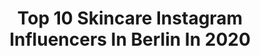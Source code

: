 ---
title: Top 10 Skincare Instagram Influencers In Berlin In 2020
description: >-
  Find top skincare Instagram influencers in Berlin in 2020. Most popular hashtags: #berlin #beauty #germany #makeup.
platform: Instagram
profiles:
  - username: "annarichardso"
    fullname: >-
      Anna Richardson
    location: "Germany"
    followers: 25808
    engagement: 281
    commentsToLikes: 0.061202
    avatar: "https://scontent-atl3-1.cdninstagram.com/v/t51.2885-19/s320x320/71959284_1416888275156268_6395433481744154624_n.jpg?_nc_ht=scontent-atl3-1.cdninstagram.com&_nc_ohc=C5Hfl8GNHtcAX-vbuez&oh=48eacf96ee7261f32f2d8dadcc5fb719&oe=5EB8CD25"
    verified: false
    hashtags: "#oldphotos, #londontown, #media, #stress"
  - username: "ausryy"
    fullname: >-
      Blogger • AUŠRINĖ KUJELYTĖ
    location: "Germany"
    followers: 5282
    engagement: 1015
    commentsToLikes: 0.007821
    avatar: "https://scontent-lhr8-1.cdninstagram.com/v/t51.2885-19/s320x320/72184317_403812663650728_1936692910879670272_n.jpg?_nc_ht=scontent-lhr8-1.cdninstagram.com&_nc_ohc=3CIMWefduugAX_4mFD4&oh=30331020645d54324dba171505916e55&oe=5EB8F380"
    verified: false
    hashtags: "#lithuanian, #artistrysettingpowder, #beautiful, #dress"
  - username: "_johanna_kl_"
    fullname: >-
      Johanna
    location: "Germany"
    followers: 18694
    engagement: 754
    commentsToLikes: 0.039142
    avatar: "https://scontent-atl3-1.cdninstagram.com/v/t51.2885-19/s320x320/83526683_819465718541132_6496794838778773504_n.jpg?_nc_ht=scontent-atl3-1.cdninstagram.com&_nc_ohc=TxKQVNzkROAAX_DAZDX&oh=b4df08e03a989a51b000a3846b3ce358&oe=5EB858E9"
    verified: false
    hashtags: "#hair, #sunset, #goodlife, #berlin"
  - username: "aline.kaplan"
    fullname: >-
      Λ L I N E
    location: "Germany"
    followers: 115418
    engagement: 85
    commentsToLikes: 0.054267
    avatar: "https://scontent-ams4-1.cdninstagram.com/v/t51.2885-19/s320x320/92014577_3066345650090084_7404310167019323392_n.jpg?_nc_ht=scontent-ams4-1.cdninstagram.com&_nc_ohc=5nIVM3N0PKcAX8kbOVy&oh=82a59663cc5fa2494868e907e8928b5b&oe=5EB99001"
    verified: false
    hashtags: "#safiraxhannaschonberg, #girlslovetravel, #galaxyzflip, #90slovers"
  - username: "evaimhof"
    fullname: >-
      Eva Imhof
    location: "Germany"
    followers: 84139
    engagement: 239
    commentsToLikes: 0.040910
    avatar: "https://scontent-lhr8-1.cdninstagram.com/v/t51.2885-19/s320x320/67640736_378620826184668_4729615340655345664_n.jpg?_nc_ht=scontent-lhr8-1.cdninstagram.com&_nc_ohc=Y4gx3wLyOlkAX9a5bAH&oh=a82840ed72200520b66d1a6968a51e5e&oe=5EBA422B"
    verified: true
    hashtags: "#rosenmontag, #weekendmood, #interiordesign, #sundaymood"
  - username: "xamirabeauty"
    fullname: >-
      🛍BEAUTY | FASHION | SALE🛍
    location: "Germany"
    followers: 54710
    engagement: 594
    commentsToLikes: 0.118508
    avatar: "https://scontent-lhr8-1.cdninstagram.com/v/t51.2885-19/s320x320/47586363_551505815325235_8928545114922418176_n.jpg?_nc_ht=scontent-lhr8-1.cdninstagram.com&_nc_ohc=s2wY_Bej9IIAX-ylK6d&oh=278b531a2944696235524ffc95d91215&oe=5EB9DDDB"
    verified: false
    hashtags: "#eyebrows, #voneuch, #hudabeauty, #sale"
  - username: "jenny__berlin"
    fullname: >-
      🅙🅔🅝🅝🅘🅕🅔🅡
    location: "Germany"
    followers: 67408
    engagement: 1462
    commentsToLikes: 0.036822
    avatar: "https://scontent-amt2-1.cdninstagram.com/v/t51.2885-19/s320x320/82162243_779830265845927_2455251413769388032_n.jpg?_nc_ht=scontent-amt2-1.cdninstagram.com&_nc_ohc=0sFCGksBkPAAX-7dsBq&oh=1f135310e9b0c2692e8e5634d0bcee1f&oe=5EB95D5F"
    verified: false
    hashtags: "#straighthair, #sundayvibes, #foodpornhimmel, #sunday"
  - username: "casa_lollipop_by_nadine"
    fullname: >-
      Casa Lollipop by Nadine 🎀🍭🎀
    location: "Germany"
    followers: 15590
    engagement: 487
    commentsToLikes: 0.237505
    avatar: "https://scontent-lhr8-1.cdninstagram.com/v/t51.2885-19/s320x320/20837007_166059707295889_5470808734668161024_a.jpg?_nc_ht=scontent-lhr8-1.cdninstagram.com&_nc_ohc=5G2wkDGHb7sAX8fR4EC&oh=6eb238bf8fd97b0b6f4f9ad053eec52e&oe=5EBC6A8E"
    verified: false
    hashtags: "#plisseerock, #summerdress, #duesseldorfhelau, #schwesterschwester"
  - username: "fraugehlhaar"
    fullname: >-
      Laura Gehlhaar
    location: "Germany"
    followers: 15176
    engagement: 1332
    commentsToLikes: 0.023236
    avatar: "https://scontent-hkt1-1.cdninstagram.com/v/t51.2885-19/s320x320/67585755_713529895784384_3321235460524605440_n.jpg?_nc_ht=scontent-hkt1-1.cdninstagram.com&_nc_ohc=vHSoKp8XbYYAX_oPd5C&oh=e8f4b21d27d0564dcbe2ca1e90c81fd8&oe=5EA39E6D"
    verified: false
    hashtags: "#privilege, #liebe, #train, #portraitphotography"
  - username: "jolinasofie"
    fullname: >-
      Joliηα Peppiηα Shαlуη Sofie
    location: "Germany"
    followers: 18348
    engagement: 294
    commentsToLikes: 0.062370
    avatar: "https://scontent-amt2-1.cdninstagram.com/v/t51.2885-19/s320x320/81677632_565862507600519_5019396659562414080_n.jpg?_nc_ht=scontent-amt2-1.cdninstagram.com&_nc_ohc=24_FtucVnJ4AX9nNY1G&oh=26a1c55dca3e9383e8e87b3b91969621&oe=5EB8EB87"
    verified: false
    hashtags: "#smile, #pool, #drama, #newwork"
---